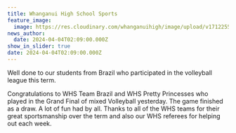 ```yaml
---
title: Whanganui High School Sports
feature_image:
  image: https://res.cloudinary.com/whanganuihigh/image/upload/v1712255936/News/volleyball_WHS.jpg
news_author:
  date: 2024-04-04T02:09:00.000Z
show_in_slider: true
date: 2024-04-04T02:09:00.000Z
---
```



Well done to our students from Brazil who participated in the volleyball league this term.

Congratulations to WHS Team Brazil and WHS Pretty Princesses who played in the Grand Final of mixed Volleyball yesterday. The game finished as a draw. A lot of [](<>)fun had by all. Thanks to all of the WHS teams for their great sportsmanship over the term and also our WHS referees for helping out each week.